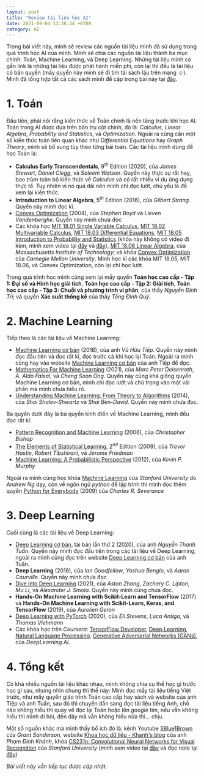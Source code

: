```yaml
---
layout: post
title: "Review tài liệu học AI"
date: 2021-09-04 13:26:24 +0700
category: AI
---
```


Trong bài viết này, mình sẽ review các nguồn tài liệu mình đã sử dụng trong quá trình học AI của mình. Mình sẽ chia các nguồn tài liệu thành ba mục chính: Toán, Machine Learning, và Deep Learning. Những tài liệu mình có gắn link là những tài liệu được phát hành miễn phí, còn lại thì đều là tài liệu có bản quyền (mấy quyển này mình sẽ đi tìm tải sách lậu trên mạng ☺). Mình đã tổng hợp tất cả các sách mình đề cập trong bài này tại [đây](ab.s).

# 1. Toán
Đầu tiên, phải nói rằng kiến thức về Toán chính là nền tảng trước khi học AI. Toán trong AI được dựa trên bốn trụ cột chính, đó là: _Calculus_, _Linear Algebra_, _Probability and Statistics_, và _Optimization_. Ngoài ra cũng cần một số kiến thức toán liên quan khác như _Differential Equations_ hay _Graph Theory_, mình sẽ bổ sung tùy theo từng bài toán. Các tài liệu mình dùng để học Toán là:

* __Calculus Early Transcendentals__, $9^{th}$ Edition (2020), của _James Stewart_, _Daniel Clegg_, và _Saleem Watson_. Quyển này thực sự rất hay, bao trùm toàn bộ kiến thức về _Calculus_ và có rất nhiều ví dụ ứng dụng thực tế. Tuy nhiên vì nó quá dài nên mình chỉ đọc lướt, chủ yếu là để xem lại kiến thức.
* __Introduction to Linear Algebra__, $5^{th}$ Edition (2016), của _Gilbert Strang_. Quyển này mình đọc kĩ.
* [Convex Optimization](https://web.stanford.edu/~boyd/cvxbook/) (2004), của _Stephen Boyd_ và _Lieven Vandenberghe_. Quyển này mình chưa đọc
* Các khóa học [MIT 18.01 Single Variable Calculus](https://youtube.com/playlist?list=PLE2215608E2574180), [MIT 18.02 Multivariable Calculus](https://youtube.com/playlist?list=PL4C4C8A7D06566F38), [MIT 18.03 Differential Equations](https://youtube.com/playlist?list=PLEC88901EBADDD980), [MIT 18.05 Introduction to Probability and Statistics](https://ocw.mit.edu/courses/mathematics/18-05-introduction-to-probability-and-statistics-spring-2014/) (khóa này không có video đi kèm, mình xem video tại [đây](https://youtube.com/playlist?list=PLUl4u3cNGP61MdtwGTqZA0MreSaDybji8) và [đây](https://youtube.com/playlist?list=PLUl4u3cNGP60uVBMaoNERc6knT_MgPKS0)), [MIT 18.06 Linear Algebra](https://youtube.com/playlist?list=PLE7DDD91010BC51F8), của _Massachusetts Institute of Technology_; và khóa [Convex Optimization](https://youtube.com/playlist?list=PLRPU00LaonXQ27RBcq6jFJnyIbGw5azOI) của _Carnegie Mellon University_. Mình học kĩ các khóa MIT 18.05, MIT 18.06, và Convex Optimization, còn lại chỉ học lướt.

Trong quá trình học mình cũng xem lại mấy quyển __Toán học cao cấp - Tập 1: Đại số và Hình học giải tích__, __Toán học cao cấp - Tập 2: Giải tích__, __Toán học cao cấp - Tập 3: Chuỗi và phương trình vi phân__, của thầy _Nguyễn Đình Trí_; và quyển __Xác suất thống kê__ của thầy _Tống Đình Quỳ_.

# 2. Machine Learning
Tiếp theo là các tài liệu về Machine Learning:

* [Machine Learning cơ bản](https://github.com/tiepvupsu/ebookMLCB) (2018), của anh _Vũ Hữu Tiệp_. Quyển này mình đọc đầu tiên và đọc rất kĩ, đọc trước cả khi học lại Toán. Ngoài ra mình cũng hay vào website [Machine Learning cơ bản](https://machinelearningcoban.com/) của anh Tiệp để đọc.
* [Mathematics For Machine Learning](https://mml-book.github.io/) (2021), của _Marc Peter Deisenroth_, _A. Aldo Faisal_, và _Cheng Soon Ong_. Quyển này cũng khá giống quyển Machine Learning cơ bản, mình chỉ đọc lướt và chú trọng vào một vài phần mà mình chưa hiểu rõ.
* [Understanding Machine Learning: From Theory to Algorithms](https://www.cs.huji.ac.il/~shais/UnderstandingMachineLearning/) (2014), của _Shai Shalev-Shwartz_ và _Shai Ben-David_. Quyển này mình chưa đọc.

Ba quyển dưới đây là ba quyển kinh điển về Machine Learning, mình đều đọc rất kĩ:
* [Pattern Recognition and Machine Learning](http://users.isr.ist.utl.pt/~wurmd/Livros/school/Bishop%20-%20Pattern%20Recognition%20And%20Machine%20Learning%20-%20Springer%20%202006.pdf) (2006), của _Christopher Bishop_
* [The Elements of Statistical Learning](https://web.stanford.edu/~hastie/Papers/ESLII.pdf), $2^{nd}$ Edition (2009), của _Trevor Hastie_, _Robert Tibshirani_, và _Jerome Friedman_
* [Machine Learning: A Probabilistic Perspective](https://probml.github.io/pml-book/book0.html) (2012), của _Kevin P. Murphy_

Ngoài ra mình cũng học khóa [Machine Learning](https://www.coursera.org/learn/machine-learning) của _Stanford University_ do _Andrew Ng_ dạy, còn về ngôn ngữ _python_ để lập trình thì mình đọc thêm quyển [Python for Everybody](http://do1.dr-chuck.com/pythonlearn/EN_us/pythonlearn.pdf) (2009) của _Charles R. Severance_

# 3. Deep Learning
Cuối cùng là các tài liệu về Deep Learning:

* [Deep Learning cơ bản](https://nttuan8.com/sach-deep-learning-co-ban/), tái bản lần thứ 2 (2020), của anh _Nguyễn Thanh Tuấn_. Quyển này mình đọc đầu tiên trong các tài liệu về Deep Learning, ngoài ra mình cũng đọc trên website [Deep Learning cơ bản](https://nttuan8.com/) của anh Tuấn.
* __Deep Learning__ (2016), của _Ian Goodfellow_, _Yoshua Bengio_, và _Aaron Courville_. Quyển này mình chưa đọc
* [Dive into Deep Learning](https://d2l.ai/) (2021), của _Aston Zhang_, _Zachary C. Lipton_, _Mu Li_, và _Alexander J. Smola_. Quyển này mình cũng chưa đọc.
* __Hands-On Machine Learning with Scikit-Learn and TensorFlow__ (2017) và __Hands-On Machine Learning with Scikit-Learn, Keras, and TensorFlow__ (2019), của _Aurelien Geron_
* [Deep Learning with PyTorch](https://pytorch.org/assets/deep-learning/Deep-Learning-with-PyTorch.pdf) (2020), của _Eli Stevens_, _Luca Antiga_, và _Thomas Viehmann_
* Các khóa học trên _Coursera_: [TensorFlow Developer](https://www.coursera.org/professional-certificates/tensorflow-in-practice), [Deep Learning](https://www.coursera.org/specializations/deep-learning), [Natural Language Processing](https://www.coursera.org/specializations/natural-language-processing), [Generative Adversarial Networks (GANs)](https://www.coursera.org/specializations/generative-adversarial-networks-gans), của _DeepLearning.AI_.

# 4. Tổng kết
Có khá nhiều nguồn tài liệu khác nhau, mình không chia cụ thể học gì trước học gì sau, nhưng nhìn chung thì thế này: Mình đọc mấy tài liệu tiếng Việt trước, như mấy quyển giáo trình Toán cao cấp hay sách và website của anh Tiệp và anh Tuấn, sau đó thì chuyển dần sang đọc tài liệu tiếng Anh, chỗ nào không hiểu thì quay về đọc lại Toán hoặc lên _google_ tìm, nếu vẫn không hiểu thì mình đi hỏi, đến đây mà vẫn không hiểu nữa thì... chịu.

Một số nguồn khác mà mình thấy bổ ích đó là: kênh Youtube [3Blue1Brown](https://www.youtube.com/c/3blue1brown) của _Grant Sanderson_, website [Khoa học dữ liệu - Khanh's blog](https://phamdinhkhanh.github.io/) của anh _Phạm Đình Khánh_, khóa [CS231n: Convolutional Neural Networks for Visual Recognition](http://cs231n.stanford.edu/) của _Stanford University_ (mình xem video tại [đây](https://youtube.com/playlist?list=PL3FW7Lu3i5JvHM8ljYj-zLfQRF3EO8sYv) và đọc note tại [đây](https://cs231n.github.io/))

_Bài viết này vẫn tiếp tục được cập nhật._
